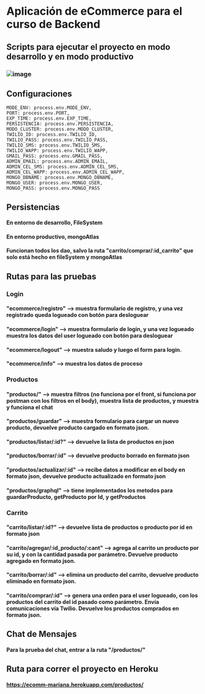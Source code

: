 # Aplicación de eCommerce para el curso de Backend

## Scripts para ejecutar el proyecto en modo desarrollo y en modo productivo

### ![image](https://user-images.githubusercontent.com/78000027/152186952-857426f4-79b8-4c05-9640-6282d25313b1.png)

## Configuraciones
    MODE_ENV: process.env.MODE_ENV,
    PORT: process.env.PORT,
    EXP_TIME: process.env.EXP_TIME,
    PERSISTENCIA: process.env.PERSISTENCIA,
    MODO_CLUSTER: process.env.MODO_CLUSTER,
    TWILIO_ID: process.env.TWILIO_ID,
    TWILIO_PASS: process.env.TWILIO_PASS,
    TWILIO_SMS: process.env.TWILIO_SMS,
    TWILIO_WAPP: process.env.TWILIO_WAPP,
    GMAIL_PASS: process.env.GMAIL_PASS,
    ADMIN_EMAIL: process.env.ADMIN_EMAIL,
    ADMIN_CEL_SMS: process.env.ADMIN_CEL_SMS,
    ADMIN_CEL_WAPP: process.env.ADMIN_CEL_WAPP,
    MONGO_DBNAME: process.env.MONGO_DBNAME,
    MONGO_USER: process.env.MONGO_USER,
    MONGO_PASS: process.env.MONGO_PASS

## Persistencias
#### En entorno de desarrollo, FileSystem
#### En entorno productivo, mongoAtlas
#### Funcionan todos los dao, salvo la ruta "carrito/comprar/:id_carrito" que solo está hecho en fileSystem y mongoAtlas

## Rutas para las pruebas
### Login
#### "ecommerce/registro" --> muestra formulario de registro, y una vez registrado queda logueado con botón para desloguear
#### "ecommerce/login" --> muestra formulario de login, y una vez logueado muestra los datos del user logueado con botón para desloguear
#### "ecommerce/logout" --> muestra saludo y luego el form para login.
#### "ecommerce/info" --> muestra los datos de proceso

### Productos
#### "productos/" --> muestra filtros (no funciona por el front, si funciona por postman con los filtros en el body), muestra lista de productos, y muestra y funciona el chat
#### "productos/guardar" --> muestra formulario para cargar un nuevo producto, devuelve producto cargado en formato json.
#### "productos/listar/:id?" --> devuelve la lista de productos en json
#### "productos/borrar/:id" --> devuelve producto borrado en formato json
#### "productos/actualizar/:id" --> recibe datos a modificar en el body en formato json, devuelve producto actualizado en formato json
#### "productos/graphql" --> tiene implementados los metodos para guardarProducto, getProducto por Id, y getProductos

### Carrito
#### "carrito/listar/:id?" --> devuelve lista de productos o producto por id en formato json
#### "carrito/agregar/:id_producto/:cant" --> agrega al carrito un producto por su id, y con la cantidad pasada por parámetro. Devuelve producto agregado en formato json.
#### "carrito/borrar/:id" --> elimina un producto del carrito, devuelve producto eliminado en formato json.
#### "carrito/comprar/:id" --> genera una orden para el user logueado, con los productos del carrito del id pasado como parámetro. Envía comunicaciones vía Twilio. Devuelve los productos comprados en formato json.

## Chat de Mensajes
#### Para la prueba del chat, entrar a la ruta "/productos/" 

## Ruta para correr el proyecto en Heroku
#### https://ecomm-mariana.herokuapp.com/productos/
